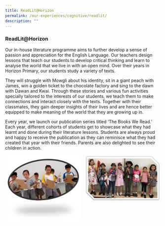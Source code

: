 ```yaml
---
title: ReadLit@Horizon
permalink: /our-experiences/cognitive/readlit/
description: ""
---
```


### **ReadLit@Horizon**
Our in-house literature programme aims to further develop a sense of passion and appreciation for the English Language. Our teachers design lessons that teach our students to develop critical thinking and learn to analyse the world that we live in with an open mind. Over their years in Horizon Primary, our students study a variety of texts.

They will struggle with Mowgli about his identity, sit in a giant peach with James, win a golden ticket to the chocolate factory and sing to the dawn with Dawan and Kwai. Through these stories and various fun activities specially tailored to the interests of our students, we teach them to make connections and interact closely with the texts. Together with their classmates, they gain deeper insights of their lives and are hence better equipped to make meaning of the world that they are growing up in.

Every year, we launch our publication series titled ‘The Books We Read.’ Each year, different cohorts of students get to showcase what they had learnt and done during their literature lessons. Students are always proud and happy to receive the publication as they can reminisce what they had created that year with their friends. Parents are also delighted to see their children in action.

<img src="/images/readlit1.jpg" style="width:49%" align=left>
<img src="/images/readlit2.jpg" style="width:49%" align=right>

<br clear="left">
